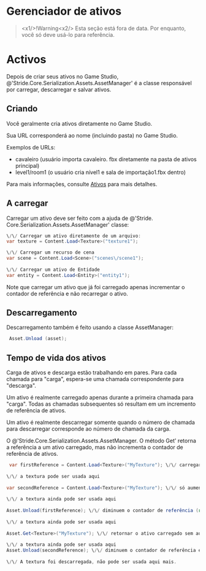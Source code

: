 # Gerenciador de ativos

> <x1\/>!Warning<x2\/>
> Esta seção está fora de data. Por enquanto, você só deve usá-lo para referência.

# Activos

Depois de criar seus ativos no Game Studio, @'Stride.Core.Serialization.Assets.AssetManager' é a classe responsável por carregar, descarregar e salvar ativos.

## Criando

Você geralmente cria ativos diretamente no Game Studio.

Sua URL corresponderá ao nome (incluindo pasta) no Game Studio.

Exemplos de URLs:

- cavaleiro (usuário importa cavaleiro. fbx diretamente na pasta de ativos principal)
- level1\/room1 (o usuário cria nível1 e sala de importação1.fbx dentro)

Para mais informações, consulte [Ativos](../../game-studio/assets.md) para mais detalhes.

## A carregar

Carregar um ativo deve ser feito com a ajuda de @'Stride. Core.Serialization.Assets.AssetManager' classe:

```cs
\/\/ Carregar um ativo diretamente de um arquivo:
var texture = Content.Load<Texture>("texture1");

\/\/ Carregar um recurso de cena
var scene = Content.Load<Scene>("scenes\/scene1");
 
\/\/ Carregar um ativo de Entidade
var entity = Content.Load<Entity>("entity1");
```

Note que carregar um ativo que já foi carregado apenas incrementar o contador de referência e não recarregar o ativo.

## Descarregamento

Descarregamento também é feito usando a classe AssetManager:

```cs
 Asset.Unload (asset);
```


## Tempo de vida dos ativos

Carga de ativos e descarga estão trabalhando em pares. Para cada chamada para "carga", espera-se uma chamada correspondente para "descarga".

Um ativo é realmente carregado apenas durante a primeira chamada para "carga". Todas as chamadas subsequentes só resultam em um incremento de referência de ativos.

Um ativo é realmente descarregar somente quando o número de chamada para descarregar corresponde ao número de chamada da carga.

O @'Stride.Core.Serialization.Assets.AssetManager. O método Get' retorna a referência a um ativo carregado, mas não incrementa o contador de referência de ativos.

```cs
 var firstReference = Content.Load<Texture>("MyTexture"); \/\/ carregar o ativo e aumentar o contador de referência (contagem de ref = 1)
 
\/\/ a textura pode ser usada aqui
 
var secondReference = Content.Load<Texture>("MyTexture"); \/\/ só aumentar o contador de referência (contagem de ref = 2)
 
\/\/ a textura ainda pode ser usada aqui
 
Asset.Unload(firstReference); \/\/ diminuem o contador de referência (ref count = 1)
 
\/\/ a textura ainda pode ser usada aqui
 
Asset.Get<Texture>("MyTexture"); \/\/ retornar o ativo carregado sem aumentar o contador de referência (contagem de ref = 1)
 
\/\/ a textura ainda pode ser usada aqui
Asset.Unload(secondReference); \/\/ diminuem o contador de referência e descarreguem o ativo (contagem de retorno = 0)
 
\/\/ A textura foi descarregada, não pode ser usada aqui mais.
```


